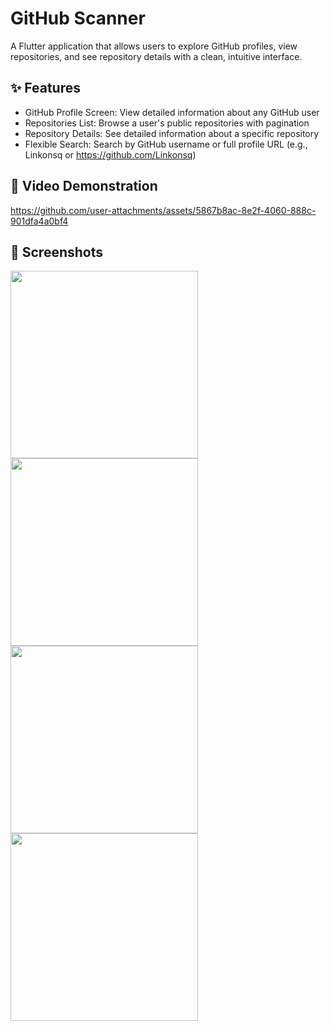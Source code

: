 # GitHub Scanner

A Flutter application that allows users to explore GitHub profiles, view repositories, and see repository details with a clean, intuitive interface.

## **✨ Features**  
- GitHub Profile Screen: View detailed information about any GitHub user
- Repositories List: Browse a user's public repositories with pagination
- Repository Details: See detailed information about a specific repository
- Flexible Search: Search by GitHub username or full profile URL (e.g., Linkonsq or https://github.com/Linkonsq)

## **🎥 Video Demonstration**  
https://github.com/user-attachments/assets/5867b8ac-8e2f-4060-888c-901dfa4a0bf4

## **📸 Screenshots**
<img src="https://github.com/user-attachments/assets/4aeab9b0-c103-42e1-bfc8-f9fd37417dde" alt="" width="300" />
<img src="https://github.com/user-attachments/assets/a7a9a55f-7d9a-4a95-80a8-6a3f4d46c983" alt="" width="300" />
<img src="https://github.com/user-attachments/assets/f742657d-649d-463f-bd3f-00d53c145922" alt="" width="300" />
<img src="https://github.com/user-attachments/assets/1e472ae5-7b7d-4543-a158-1c1ace9a19a9" alt="" width="300" />
